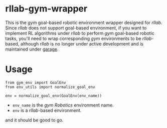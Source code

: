 # rllab-gym-wrapper
This is the *gym* goal-based robotic environment wrapper designed for *rllab*.  
Since *rllab* does not support goal-based environment,
if you want to implement RL algorithms under *rllab* to perform *gym* goal-based robotic tasks,
you'll need to wrap corresponding *gym* environments to be *rllab*-based,
although *rllab* is no longer under active development and is maintained under [garage](https://github.com/rlworkgroup/garage).


# Usage

```
from gym_env import GoalEnv
from env_utils import normalize_goal_env

env = normalize_goal_env(GoalEnv(env_name))
```
- `env_name` is the *gym Robotics* environment name.
- `env` is a *rllab*-based environment.

and it should be good to go.
